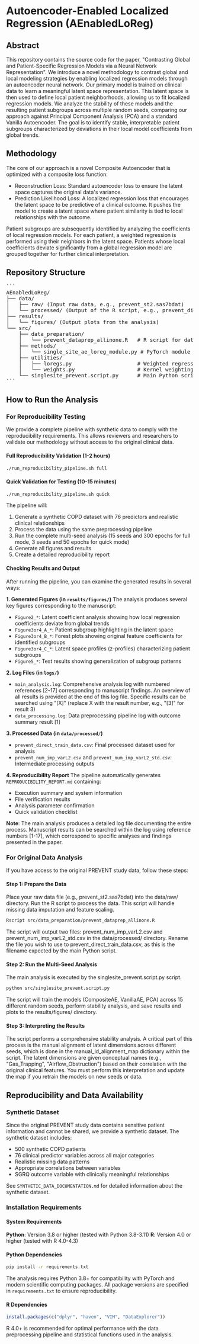 # Autoencoder-Enabled Localized Regression (AEnabledLoReg)

## Abstract 

This repository contains the source code for the paper, "Contrasting Global and Patient-Specific Regression Models via a Neural Network Representation". We introduce a novel methodology to contrast global and local modeling strategies by enabling localized regression models through an autoencoder neural network. Our primary model is trained on clinical data to learn a meaningful latent space representation. This latent space is then used to define local patient neighborhoods, allowing us to fit localized regression models. We analyze the stability of these models and the resulting patient subgroups across multiple random seeds, comparing our approach against Principal Component Analysis (PCA) and a standard Vanilla Autoencoder. The goal is to identify stable, interpretable patient subgroups characterized by deviations in their local model coefficients from global trends.

## Methodology

The core of our approach is a novel Composite Autoencoder that is optimized with a composite loss function:

- Reconstruction Loss: Standard autoencoder loss to ensure the latent space captures the original data's variance.
- Prediction Likelihood Loss: A localized regression loss that encourages the latent space to be predictive of a clinical outcome. It pushes the model to create a latent space where patient similarity is tied to local relationships with the outcome.

Patient subgroups are subsequently identified by analyzing the coefficients of local regression models. For each patient, a weighted regression is performed using their neighbors in the latent space. Patients whose local coefficients deviate significantly from a global regression model are grouped together for further clinical interpretation.

## Repository Structure

<pre>
```
AEnabledLoReg/
├── data/
│   ├── raw/ (Input raw data, e.g., prevent_st2.sas7bdat)
│   └── processed/ (Output of the R script, e.g., prevent_direct_train_data.csv)
├── results/
│   └── figures/ (Output plots from the analysis)
└── src/
    ├── data_preparation/
    │   └── prevent_dataprep_allinone.R   # R script for data preprocessing
    ├── methods/
    │   └── single_site_ae_loreg_module.py # PyTorch module for the AE model and training
    ├── utilities/
    │   ├── loregs.py                     # Weighted regression functions
    │   └── weights.py                    # Kernel weighting functions
    └── singlesite_prevent.script.py      # Main Python script to run the analysis
```
</pre>


## How to Run the Analysis

### For Reproducibility Testing

We provide a complete pipeline with synthetic data to comply with the reproducibility requirements. This allows reviewers and researchers to validate our methodology without access to the original clinical data.

#### Full Reproducibility Validation (1-2 hours)
```bash
./run_reproducibility_pipeline.sh full
```

#### Quick Validation for Testing (10-15 minutes)
```bash
./run_reproducibility_pipeline.sh quick
```

The pipeline will:
1. Generate a synthetic COPD dataset with 76 predictors and realistic clinical relationships
2. Process the data using the same preprocessing pipeline
3. Run the complete multi-seed analysis (15 seeds and 300 epochs for full mode, 3 seeds and 50 epochs for quick mode)
4. Generate all figures and results
5. Create a detailed reproducibility report

#### Checking Results and Output

After running the pipeline, you can examine the generated results in several ways:

**1. Generated Figures (in `results/figures/`)**
The analysis produces several key figures corresponding to the manuscript:
- `Figure2_*`: Latent coefficient analysis showing how local regression coefficients deviate from global trends
- `Figure3or4_A_*`: Patient subgroup highlighting in the latent space
- `Figure3or4_B_*`: Forest plots showing original feature coefficients for identified subgroups
- `Figure3or4_C_*`: Latent space profiles (z-profiles) characterizing patient subgroups
- `Figure5_*`: Test results showing generalization of subgroup patterns

**2. Log Files (in `logs/`)**
- `main_analysis.log`: Comprehensive analysis log with numbered references [2-17] corresponding to manuscript findings. An overview of all results is provided at the end of this log file. Specific results can be searched using "[X]" (replace X with the result number, e.g., "[3]" for result 3)
- `data_processing.log`: Data preprocessing pipeline log with outcome summary result [1]

**3. Processed Data (in `data/processed/`)**
- `prevent_direct_train_data.csv`: Final processed dataset used for analysis
- `prevent_num_imp_varL2.csv` and `prevent_num_imp_varL2_std.csv`: Intermediate processing outputs

**4. Reproducibility Report**
The pipeline automatically generates `REPRODUCIBILITY_REPORT.md` containing:
- Execution summary and system information
- File verification results
- Analysis parameter confirmation
- Quick validation checklist

**Note**: The main analysis produces a detailed log file documenting the entire process. Manuscript results can be searched within the log using reference numbers [1-17], which correspond to specific analyses and findings presented in the paper.

### For Original Data Analysis

If you have access to the original PREVENT study data, follow these steps:

#### Step 1: Prepare the Data

Place your raw data file (e.g., prevent_st2.sas7bdat) into the data/raw/ directory.
Run the R script to process the data. This script will handle missing data imputation and feature scaling.

```bash
Rscript src/data_preparation/prevent_dataprep_allinone.R
```

The script will output two files: prevent_num_imp_varL2.csv and prevent_num_imp_varL2_std.csv in the data/processed/ directory. Rename the file you wish to use to prevent_direct_train_data.csv, as this is the filename expected by the main Python script.

#### Step 2: Run the Multi-Seed Analysis

The main analysis is executed by the singlesite_prevent.script.py script.

```bash
python src/singlesite_prevent.script.py
```

The script will train the models (CompositeAE, VanillaAE, PCA) across 15 different random seeds, perform stability analysis, and save results and plots to the results/figures/ directory.

#### Step 3: Interpreting the Results

The script performs a comprehensive stability analysis. A critical part of this process is the manual alignment of latent dimensions across different seeds, which is done in the manual_ld_alignment_map dictionary within the script. The latent dimensions are given conceptual names (e.g., "Gas_Trapping", "Airflow_Obstruction") based on their correlation with the original clinical features. You must perform this interpretation and update the map if you retrain the models on new seeds or data.

## Reproducibility and Data Availability

### Synthetic Dataset

Since the original PREVENT study data contains sensitive patient information and cannot be shared, we provide a synthetic dataset. The synthetic dataset includes:

- 500 synthetic COPD patients
- 76 clinical predictor variables across all major categories
- Realistic missing data patterns
- Appropriate correlations between variables
- SGRQ outcome variable with clinically meaningful relationships

See `SYNTHETIC_DATA_DOCUMENTATION.md` for detailed information about the synthetic dataset.

### Installation Requirements

#### System Requirements

**Python**: Version 3.8 or higher (tested with Python 3.8-3.11)
**R**: Version 4.0 or higher (tested with R 4.0-4.3)

#### Python Dependencies
```bash
pip install -r requirements.txt
```

The analysis requires Python 3.8+ for compatibility with PyTorch and modern scientific computing packages. All package versions are specified in `requirements.txt` to ensure reproducibility.

#### R Dependencies
```r
install.packages(c("dplyr", "haven", "VIM", "DataExplorer"))
```

R 4.0+ is recommended for optimal performance with the data preprocessing pipeline and statistical functions used in the analysis.